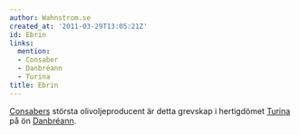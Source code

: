 ```yaml
---
author: Wahnstrom.se
created_at: '2011-03-29T13:05:21Z'
id: Ebrin
links:
  mention:
  - Consaber
  - Danbréann
  - Turina
title: Ebrin
---
```


[Consabers] största olivoljeproducent är detta grevskap i hertigdömet [Turina] på ön [Danbréann].

  [Consabers]: Consaber
  [Turina]: Turina
  [Danbréann]: Danbréann